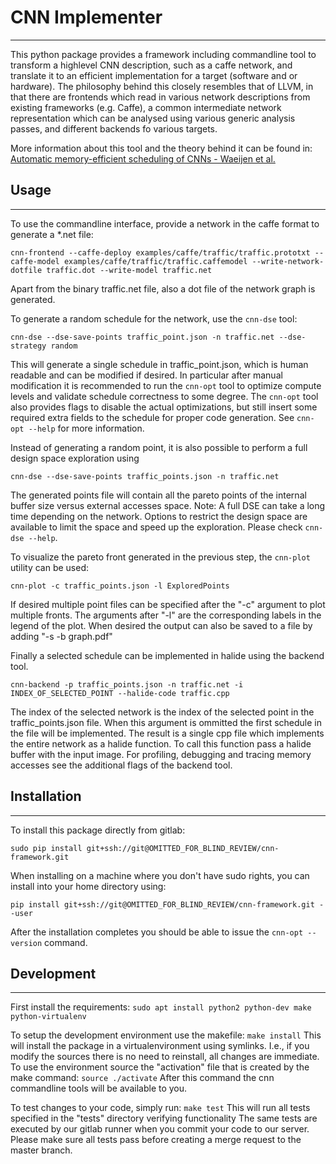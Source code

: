# CNN Implementer
-----------------

This python package provides a framework including commandline tool to transform a highlevel CNN description, such as a caffe network, and translate it to an efficient implementation for a target (software and or hardware).
The philosophy behind this closely resembles that of LLVM, in that there are frontends which read in various network descriptions from existing frameworks (e.g. Caffe), a common intermediate network representation which can be analysed using various generic analysis passes, and different backends fo various targets.

More information about this tool and the theory behind it can be found in:</br>
[Automatic memory-efficient scheduling of CNNs - Waeijen et al.](https://research.tue.nl/en/publications/automatic-memory-efficient-scheduling-of-cnns)


## Usage
--------

To use the commandline interface, provide a network in the caffe format to generate a \*.net file:
```
cnn-frontend --caffe-deploy examples/caffe/traffic/traffic.prototxt --caffe-model examples/caffe/traffic/traffic.caffemodel --write-network-dotfile traffic.dot --write-model traffic.net
```
Apart from the binary traffic.net file, also a dot file of the network graph is generated.

To generate a random schedule for the network, use the ```cnn-dse``` tool:
```
cnn-dse --dse-save-points traffic_point.json -n traffic.net --dse-strategy random
```
This will generate a single schedule in traffic_point.json, which is human readable and can be modified if desired.
In particular after manual modification it is recommended to run the ```cnn-opt``` tool to optimize compute levels and validate schedule correctness to some degree.
The ```cnn-opt``` tool also provides flags to disable the actual optimizations, but still insert some required extra fields to the schedule for proper code generation.
See ```cnn-opt --help``` for more information.

Instead of generating a random point, it is also possible to perform a full design space exploration using
```
cnn-dse --dse-save-points traffic_points.json -n traffic.net
```
The generated points file will contain all the pareto points of the internal buffer size versus external accesses space.
Note: A full DSE can take a long time depending on the network. Options to restrict the design space are available to limit the space and speed up the exploration. Please check ```cnn-dse --help```.

To visualize the pareto front generated in the previous step, the ```cnn-plot``` utility can be used:
```
cnn-plot -c traffic_points.json -l ExploredPoints
```
If desired multiple point files can be specified after the "-c" argument to plot multiple fronts. The arguments after "-l" are the corresponding labels in the legend of the plot.
When desired the output can also be saved to a file by adding "-s -b graph.pdf"

Finally a selected schedule can be implemented in halide using the backend tool.
```
cnn-backend -p traffic_points.json -n traffic.net -i INDEX_OF_SELECTED_POINT --halide-code traffic.cpp
```
The index of the selected network is the index of the selected point in the traffic_points.json file.
When this argument is ommitted the first schedule in the file will be implemented.
The result is a single cpp file which implements the entire network as a halide function.
To call this function pass a halide buffer with the input image.
For profiling, debugging and tracing memory accesses see the additional flags of the backend tool.

## Installation
---------------
To install this package directly from gitlab:
```
sudo pip install git+ssh://git@OMITTED_FOR_BLIND_REVIEW/cnn-framework.git
```
When installing on a machine where you don't have sudo rights, you can install into your home directory using:
```
pip install git+ssh://git@OMITTED_FOR_BLIND_REVIEW/cnn-framework.git --user
```

After the installation completes you should be able to issue the ```cnn-opt --version``` command.

## Development
--------------
First install the requirements:
```sudo apt install python2 python-dev make python-virtualenv```

To setup the development environment use the makefile:
```make install```
This will install the package in a virtualenvironment using symlinks. I.e., if you modify the sources there is no need to reinstall, all changes are immediate.
To use the environment source the "activation" file that is created by the make command:
```source ./activate```
After this command the cnn commandline tools will be available to you.

To test changes to your code, simply run:
```make test```
This will run all tests specified in the "tests" directory verifying functionality
The same tests are executed by our gitlab runner when you commit your code to our server.
Please make sure all tests pass before creating a merge request to the master branch.
